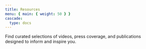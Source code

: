 ```yaml
---
title: Resources
menu: { main: { weight: 50 } }
cascade:
  type: docs
---
```


Find curated selections of videos, press coverage, and publications designed to
inform and inspire you.
